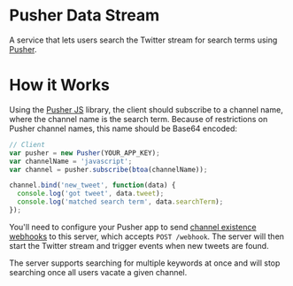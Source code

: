 # Pusher Data Stream

A service that lets users search the Twitter stream for search terms using [Pusher](http://www.pusher.com).

# How it Works

Using the [Pusher JS](https://github.com/pusher/pusher-js) library, the client should subscribe to a channel name, where the channel name is the search term. Because of restrictions on Pusher channel names, this name should be Base64 encoded:

```js
// Client
var pusher = new Pusher(YOUR_APP_KEY);
var channelName = 'javascript';
var channel = pusher.subscribe(btoa(channelName));

channel.bind('new_tweet', function(data) {
  console.log('got tweet', data.tweet);
  console.log('matched search term', data.searchTerm);
});
```

You'll need to configure your Pusher app to send [channel existence webhooks](https://pusher.com/docs/webhooks#channel-existence) to this server, which accepts `POST /webhook`. The server will then start the Twitter stream and trigger events when new tweets are found.

The server supports searching for multiple keywords at once and will stop searching once all users vacate a given channel.


